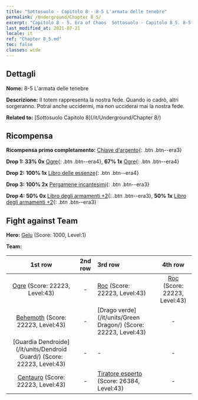 ```yaml
---
title: "Sottosuolo - Capitolo 8 - 8-5 L'armata delle tenebre"
permalink: /Underground/Chapter 8_5/
excerpt: "Capitolo 8 - 5. Era of Chaos  Sottosuolo - Capitolo 8_5. 8-5 L'armata delle tenebre"
last_modified_at: 2021-07-21
locale: it
ref: "Chapter 8_5.md"
toc: false
classes: wide
---
```


## Dettagli

 **Nome:** 8-5 L'armata delle tenebre

 **Descrizione:** Il totem rappresenta la nostra fede. Quando io cadrò, altri sorgeranno. Potrai anche uccidermi, ma non ucciderai mai la nostra fede.

 **Related to:** [Sottosuolo Capitolo 8](/it/Underground/Chapter 8/)

## Ricompensa

 **Ricompensa primo completamento:** [Chiave d'argento](/ItemsIT/con_693/){: .btn .btn--era3}

 **Drop 1:** **33% 0x** [Ogre](/ItemsIT/unt_220/){: .btn .btn--era4}, **67% 1x** [Ogre](/ItemsIT/unt_220/){: .btn .btn--era4}

 **Drop 2:** **100% 1x** [Libro delle essenze](/ItemsIT/mat_39/){: .btn .btn--era4}

 **Drop 3:** **100% 2x** [Pergamene incantesimi](/ItemsIT/con_694/){: .btn .btn--era3}

 **Drop 4:** **50% 0x** [Libro degli armamenti +2](/ItemsIT/mat_32/){: .btn .btn--era3}, **50% 1x** [Libro degli armamenti +2](/ItemsIT/mat_32/){: .btn .btn--era3}


## Fight against Team
 **Hero:** [Gelu](/it/heroes/Gelu/) (Score: 1000, Level:1)

 **Team:**


  | 1st row | 2nd row | 3rd row | 4th row |
  |:----:|:----:|:----|:----:|
  | [Ogre](/it/units/Ogre/) (Score: 22223, Level:43)  | - | [Roc](/it/units/Roc/) (Score: 22223, Level:43)  | [Roc](/it/units/Roc/) (Score: 22223, Level:43)  |
  | [Behemoth](/it/units/Behemoth/) (Score: 22223, Level:43)  | - | [Drago verde](/it/units/Green Dragon/) (Score: 22223, Level:43)  | - |
  | [Guardia Dendroide](/it/units/Dendroid Guard/) (Score: 22223, Level:43)  | - | - | - |
  | [Centauro](/it/units/Centaur/) (Score: 22223, Level:43)  | - | [Tiratore esperto](/it/units/Sharpshooter/) (Score: 26384, Level:43)  | - |


